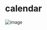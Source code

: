 # calendar
![image](https://user-images.githubusercontent.com/43126867/163981608-8390ee2e-283a-44e6-9bb4-dc40b853a2be.png)
